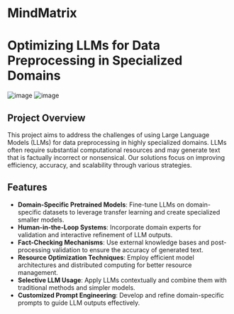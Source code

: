 ﻿# MindMatrix
# Optimizing LLMs for Data Preprocessing in Specialized Domains

![image](https://github.com/user-attachments/assets/0b54d666-ece2-418f-9dcc-ac21978a987e)
![image](https://github.com/user-attachments/assets/64f030fd-e12c-4f78-9097-2e1674ba9cda)


## Project Overview

This project aims to address the challenges of using Large Language Models (LLMs) for data preprocessing in highly specialized domains. LLMs often require substantial computational resources and may generate text that is factually incorrect or nonsensical. Our solutions focus on improving efficiency, accuracy, and scalability through various strategies.

## Features

- **Domain-Specific Pretrained Models**: Fine-tune LLMs on domain-specific datasets to leverage transfer learning and create specialized smaller models.
- **Human-in-the-Loop Systems**: Incorporate domain experts for validation and interactive refinement of LLM outputs.
- **Fact-Checking Mechanisms**: Use external knowledge bases and post-processing validation to ensure the accuracy of generated text.
- **Resource Optimization Techniques**: Employ efficient model architectures and distributed computing for better resource management.
- **Selective LLM Usage**: Apply LLMs contextually and combine them with traditional methods and simpler models.
- **Customized Prompt Engineering**: Develop and refine domain-specific prompts to guide LLM outputs effectively.
